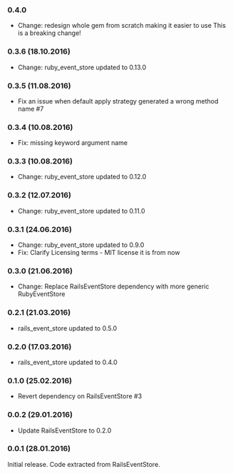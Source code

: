 ### 0.4.0

* Change: redesign whole gem from scratch making it easier to use
          This is a breaking change!

### 0.3.6 (18.10.2016)

* Change: ruby_event_store updated to 0.13.0

### 0.3.5 (11.08.2016)

* Fix an issue when default apply strategy generated a wrong method name #7

### 0.3.4 (10.08.2016)

* Fix: missing keyword argument name

### 0.3.3 (10.08.2016)

* Change: ruby_event_store updated to 0.12.0

### 0.3.2 (12.07.2016)

* Change: ruby_event_store updated to 0.11.0

### 0.3.1 (24.06.2016)

* Change: ruby_event_store updated to 0.9.0
* Fix: Clarify Licensing terms - MIT license it is from now

### 0.3.0 (21.06.2016)

* Change: Replace RailsEventStore dependency with more generic RubyEventStore

### 0.2.1 (21.03.2016)

* rails_event_store updated to 0.5.0

### 0.2.0 (17.03.2016)

* rails_event_store updated to 0.4.0

### 0.1.0 (25.02.2016)

* Revert dependency on RailsEventStore #3

### 0.0.2 (29.01.2016)

* Update RailsEventStore to 0.2.0

### 0.0.1 (28.01.2016)

Initial release. Code extracted from RailsEventStore.
